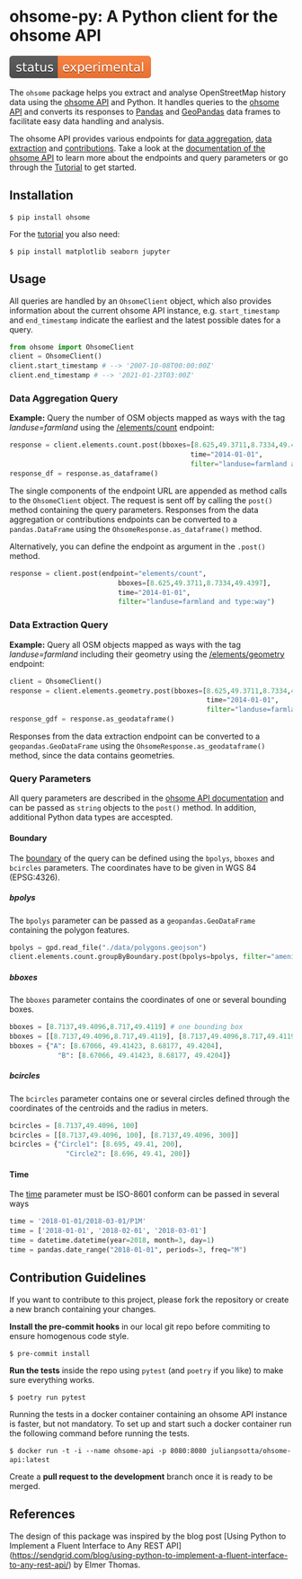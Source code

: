 # ohsome-py: A Python client for the ohsome API

[![status: experimental](https://github.com/GIScience/badges/raw/master/status/experimental.svg)](https://github.com/GIScience/badges#experimental)

The `ohsome` package helps you extract and analyse OpenStreetMap history data using the [ohsome API](https://docs.ohsome.org/ohsome-api/v1/) and Python. It handles queries to the [ohsome API](https://docs.ohsome.org/ohsome-api/v1/) and converts its responses to [Pandas](https://pandas.pydata.org/) and [GeoPandas](https://geopandas.org/) data frames to facilitate easy data handling and analysis.

The ohsome API provides various endpoints for [data aggregation](https://api.ohsome.org/v1/swagger-ui.html?urls.primaryName=Data%20Aggregation), [data extraction](https://api.ohsome.org/v1/swagger-ui.html?urls.primaryName=dataExtraction) and [contributions](https://api.ohsome.org/v1/swagger-ui.html?urls.primaryName=Contributions). Take a look at the [documentation of the ohsome API](https://docs.ohsome.org/ohsome-api/stable) to learn more about the endpoints and query parameters or go through the [Tutorial](https://github.com/GIScience/ohsome-py/blob/master/notebooks/Tutorial.ipynb) to get started.

## Installation

```
$ pip install ohsome
```

For the [tutorial](./notebooks/Tutorial.ipynb) you also need:

```
$ pip install matplotlib seaborn jupyter
```

## Usage

All queries are handled by an `OhsomeClient` object, which also provides information about the current ohsome API instance, e.g. `start_timestamp` and `end_timestamp` indicate the earliest and the latest possible dates for a query.

``` python
from ohsome import OhsomeClient
client = OhsomeClient()
client.start_timestamp # --> '2007-10-08T00:00:00Z'
client.end_timestamp # --> '2021-01-23T03:00Z'
```

### Data Aggregation Query

**Example:** Query the number of OSM objects mapped as ways with the tag _landuse=farmland_ using the [/elements/count](https://api.ohsome.org/v1/swagger-ui.html?urls.primaryName=Data%20Aggregation#/Count/count_1) endpoint:


``` python
response = client.elements.count.post(bboxes=[8.625,49.3711,8.7334,49.4397],
											 time="2014-01-01",
											 filter="landuse=farmland and type:way")
response_df = response.as_dataframe()
```

The single components of the endpoint URL are appended as method calls to the `OhsomeClient` object. The request is sent off by calling the ```post()``` method containing the query parameters. Responses from the data aggregation or contributions endpoints can be converted to a `pandas.DataFrame` using the `OhsomeResponse.as_dataframe()` method.

Alternatively, you can define the endpoint as argument in the `.post()` method.

``` python
response = client.post(endpoint="elements/count",
						   bboxes=[8.625,49.3711,8.7334,49.4397],
						   time="2014-01-01",
						   filter="landuse=farmland and type:way")
```

### Data Extraction Query


**Example:** Query all OSM objects mapped as ways with the tag _landuse=farmland_ including their geometry using the [/elements/geometry](https://api.ohsome.org/v1/swagger-ui.html?urls.primaryName=Data%20Extraction#/Data%20Extraction/elementsGeometry_1) endpoint:

``` python
client = OhsomeClient()
response = client.elements.geometry.post(bboxes=[8.625,49.3711,8.7334,49.4397],
												 time="2014-01-01",
												 filter="landuse=farmland and type:way")
response_gdf = response.as_geodataframe()
```

Responses from the data extraction endpoint can be converted to a `geopandas.GeoDataFrame`  using the `OhsomeResponse.as_geodataframe()` method, since the data contains geometries.

### Query Parameters

All query parameters are described in the [ohsome API documentation](https://docs.ohsome.org/ohsome-api/stable) and can be passed as `string` objects to the `post()` method. In addition, additional Python data types are accespted.

#### Boundary

The [boundary](https://docs.ohsome.org/ohsome-api/stable/boundaries.html) of the query can be defined using the `bpolys`, `bboxes` and `bcircles` parameters. The coordinates have to be given in WGS 84 (EPSG:4326).

##### bpolys

The `bpolys` parameter can be passed as a `geopandas.GeoDataFrame` containing the polygon features.

``` python
bpolys = gpd.read_file("./data/polygons.geojson")
client.elements.count.groupByBoundary.post(bpolys=bpolys, filter="amenity=restaurant")
```

##### bboxes

The `bboxes` parameter contains the coordinates of one or several bounding boxes.

``` python
bboxes = [8.7137,49.4096,8.717,49.4119] # one bounding box
bboxes = [[8.7137,49.4096,8.717,49.4119], [8.7137,49.4096,8.717,49.4119]]
bboxes = {"A": [8.67066, 49.41423, 8.68177, 49.4204],
			"B": [8.67066, 49.41423, 8.68177, 49.4204]}
```

##### bcircles

The `bcircles` parameter contains one or several circles defined through the coordinates of the centroids and the radius in meters.

```python
bcircles = [8.7137,49.4096, 100]
bcircles = [[8.7137,49.4096, 100], [8.7137,49.4096, 300]]
bcircles = {"Circle1": [8.695, 49.41, 200],
			  "Circle2": [8.696, 49.41, 200]}
```

#### Time

The [time](https://docs.ohsome.org/ohsome-api/stable/time.html) parameter must be ISO-8601 conform can be passed in several ways

```python
time = '2018-01-01/2018-03-01/P1M'
time = ['2018-01-01', '2018-02-01', '2018-03-01']
time = datetime.datetime(year=2018, month=3, day=1)
time = pandas.date_range("2018-01-01", periods=3, freq="M")
```

## Contribution Guidelines

If you want to contribute to this project, please fork the repository or create a new branch containing your changes.

**Install the pre-commit hooks** in our local git repo before commiting to ensure homogenous code style.

```
$ pre-commit install
```

**Run the tests** inside the repo using `pytest` (and `poetry` if you like) to make sure everything works.

```
$ poetry run pytest
```

Running the tests in a docker container containing an ohsome API instance is faster, but not mandatory. To set up and start such a docker container run the following command before running the tests.

```
$ docker run -t -i --name ohsome-api -p 8080:8080 julianpsotta/ohsome-api:latest
```


Create a **pull request to the development** branch once it is ready to be merged.

## References

The design of this package was inspired by the blog post [Using Python to Implement a Fluent Interface to Any REST API]
(https://sendgrid.com/blog/using-python-to-implement-a-fluent-interface-to-any-rest-api/) by Elmer Thomas.
